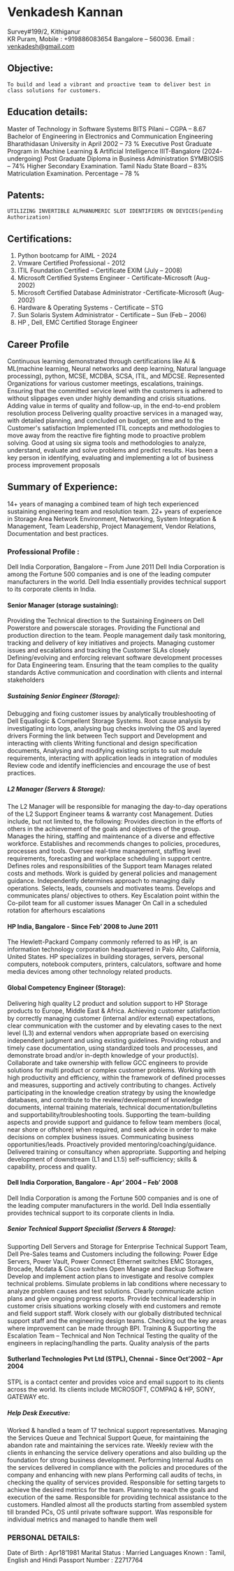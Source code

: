 # Venkadesh Kannan
Survey#199/2, Kithiganur 			
KR Puram,					Mobile	: 	+919886083654
Bangalore – 560036.				Email 	:	venkadesh@gmail.com


## Objective:  
	To build and lead a vibrant and proactive team to deliver best in class solutions for customers.
## Education details:
Master of Technology in Software Systems 
BITS Pilani – CGPA – 8.67
Bachelor of Engineering in Electronics and Communication Engineering
Bharathidasan University in April 2002 – 73 %
Executive Post Graduate Program in Machine Learning & Artificial Intelligence 
IIIT-Bangalore (2024- undergoing)
Post Graduate Diploma in Business Administration
SYMBIOSIS – 74%
Higher Secondary Examination.
Tamil Nadu State Board – 83%
Matriculation Examination.
Percentage – 78 %
## Patents:
	UTILIZING INVERTIBLE ALPHANUMERIC SLOT IDENTIFIERS ON DEVICES(pending Authorization)
## Certifications:
1.	Python bootcamp for AIML - 2024
2.	Vmware Certified Professional - 2012
3.	ITIL Foundation Certified – Certificate EXIM (July – 2008)
4.	Microsoft Certified Systems Engineer  - Certificate-Microsoft (Aug-2002)
5.	Microsoft Certified Database Administrator -Certificate-Microsoft (Aug-2002)
6.	Hardware & Operating Systems - Certificate – STG 
7.	Sun Solaris System Administrator - Certificate – Sun (Feb – 2006)
8.	HP , Dell, EMC Certified Storage Engineer
## Career Profile
	
Continuous learning demonstrated through certifications like AI & ML(machine learning, Neural networks and deep learning, Natural language processing), python, MCSE, MCDBA, SCSA, ITIL, and MDCSE.
Represented Organizations for various customer meetings, escalations, trainings.
Ensuring that the committed service level with the customers is adhered to without slippages even under highly demanding and crisis situations.
Adding value in terms of quality and follow-up, in the end-to-end problem resolution process
Delivering quality proactive services in a managed way, with detailed planning, and concluded on budget, on time and to the Customer's satisfaction
Implemented ITIL concepts and methodologies to move away from the reactive fire fighting mode to proactive problem solving.
Good at using six sigma tools and methodologies to analyze, understand, evaluate and solve problems and predict results.
Has been a key person in identifying, evaluating and implementing a lot of business process improvement proposals

## Summary of Experience: 

14+ years of managing a combined team of high tech experienced sustaining engineering team and resolution team.
22+ years of experience in Storage Area Network Environment, Networking, System Integration & Management, Team Leadership, Project Management, Vendor Relations, Documentation and best practices.
### Professional Profile : 
Dell India Corporation, Bangalore – From June 2011 
Dell India Corporation is among the Fortune 500 companies and is one of the leading computer manufacturers in the world. Dell India essentially provides technical support to its corporate clients in India.
#### Senior Manager (storage sustaining):
Providing the Technical direction to the Sustaining Engineers on Dell Powerstore and powerscale storages.
Providing the Functional and production direction to the team. 
People management daily task monitoring, tracking and delivery of key initiatives and projects. 
Managing customer issues and escalations and tracking the Customer SLAs closely Defining/evolving and enforcing relevant software development processes for Data Engineering team. 
Ensuring that the team complies to the quality standards 
Active communication and coordination with clients and internal stakeholders
##### Sustaining Senior Engineer (Storage):
Debugging and fixing customer issues by analytically troubleshooting of Dell Equallogic & Compellent Storage Systems.
Root cause analysis by investigating into logs, analysing bug checks involving the OS and layered drivers
Forming the link between Tech support and Development and interacting with clients
Writing functional and design specification documents, Analysing and modifying existing scripts to suit module requirements,	interacting with application leads in integration of modules 
Review code and identify inefficiencies and encourage the use of best practices.
##### L2 Manager (Servers & Storage): 
The L2 Manager will be responsible for managing the day-to-day operations of the L2 Support Engineer teams & warranty cost Management. Duties include, but not limited to, the following:
Provides direction in the efforts of others in the achievement of the goals and objectives of the group.
Manages the hiring, staffing and maintenance of a diverse and effective workforce.
Establishes and recommends changes to policies, procedures, processes and tools.
Oversee real-time management, staffing level requirements, forecasting and workplace scheduling in support centre.
Defines roles and responsibilities of the Support team
Manages related costs and methods. Work is guided by general policies and management guidance.
Independently determines approach to managing daily operations.
Selects, leads, counsels and motivates teams.
Develops and communicates plans/ objectives to others.
Key Escalation point within the Co-pilot team for all customer issues
Manager On Call in a scheduled rotation for afterhours escalations

#### HP India, Bangalore  - Since Feb’ 2008 to June 2011 
The Hewlett-Packard Company commonly referred to as HP, is an information technology corporation headquartered in Palo Alto, California, United States. HP specializes in building storages, servers, personal computers, notebook computers, printers, calculators, software and home media devices among other technology related products.

#### Global Competency Engineer (Storage):
Delivering high quality L2 product and solution support to HP Storage products to Europe, Middle East & Africa.
Achieving customer satisfaction by correctly managing customer (internal and/or external) expectations, clear communication with the customer and by elevating cases to the next level (L3) and external vendors when appropriate based on exercising independent judgment and using existing guidelines.
Providing robust and timely case documentation, using standardized tools and processes, and demonstrate broad and/or in-depth knowledge of your product(s).
Collaborate and take ownership with fellow GCC engineers to provide solutions for multi product or complex customer problems.
Working with high productivity and efficiency, within the framework of defined processes and measures, supporting and actively contributing to changes.
Actively participating in the knowledge creation strategy by using the knowledge databases, and contribute to the review/development of knowledge documents, internal training materials, technical documentation/bulletins and supportability/troubleshooting tools.
Supporting the team-building aspects and provide support and guidance to fellow team members (local, near shore or offshore) when required, and seek advice in order to make decisions on complex business issues.
Communicating business opportunities/leads.
Proactively provided mentoring/coaching/guidance.
Delivered training or consultancy when appropriate.
Supporting and helping development of downstream (L1 and L1.5) self-sufficiency; skills & capability, process and quality.

#### Dell India Corporation, Bangalore - Apr’ 2004 – Feb’ 2008
Dell India Corporation is among the Fortune 500 companies and is one of the leading computer manufacturers in the world. Dell India essentially provides technical support to its corporate clients in India.
##### Senior Technical Support Specialist (Servers & Storage): 
Supporting Dell Servers and Storage for Enterprise Technical Support Team, Dell Pre-Sales teams and Customers  including the following:
  Power Edge Servers, Power Vault, Power Connect Ethernet switches
  EMC Storages, Brocade, Mcdata & Cisco switches
  Open Manage and Backup Software 
Develop and implement action plans to investigate and resolve complex technical problems.
Simulate problems in lab conditions where necessary to analyze problem causes and test solutions. 
Clearly communicate action plans and give ongoing progress reports. 
Provide technical leadership in customer crisis situations working closely with end customers and remote and field support staff. 
Work closely with our globally distributed technical support staff and the engineering design teams. 
Checking out the key areas where improvement can be made through BPI.
Training & Supporting the Escalation Team – Technical and Non Technical
Testing the quality of the engineers in replacing/handling the parts.
Quality analysis of the parts


#### Sutherland Technologies Pvt Ltd (STPL), Chennai - Since Oct’2002 – Apr 2004
STPL is a contact center and provides voice and email support to its clients across the world. Its clients include MICROSOFT, COMPAQ & HP, SONY, GATEWAY etc.
##### Help Desk Executive:
Worked & handled a team of 17 technical support representatives.
Managing the Services Queue and Technical Support Queue, for maintaining the abandon rate and maintaining the services rate.
Weekly review with the clients in enhancing the service delivery operations and also building up the foundation for strong business development.
Performing Internal Audits on the services delivered in compliance with the policies and procedures of the company and enhancing with new plans
Performing call audits of techs, in checking the quality of services provided.
Responsible for setting targets to achieve the desired metrics for the team.
Planning to reach the goals and execution of the same.
Responsible for providing technical assistance to the customers.
Handled almost all the products starting from assembled system till branded PCs, OS until private software support.
Was responsible for individual metrics and managed to handle them well

### PERSONAL DETAILS:  
Date of Birth			:  	Apr18’1981
Marital Status			:  	Married
Languages Known		:  	Tamil, English and Hindi
Passport Number		:	Z2717764

